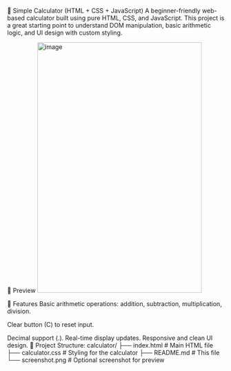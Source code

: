 🧮 Simple Calculator (HTML + CSS + JavaScript)
A beginner-friendly web-based calculator built using pure HTML, CSS, and JavaScript. This project is a great starting point to understand DOM manipulation, basic arithmetic logic, and UI design with custom styling.

📸 Preview
<img width="381" height="580" alt="image" src="https://github.com/user-attachments/assets/146b55f3-f3c1-4400-bbf6-1ea07655306f" />

🚀 Features
Basic arithmetic operations: addition, subtraction, multiplication, division.

Clear button (C) to reset input.

Decimal support (.).
Real-time display updates.
Responsive and clean UI design.
📁 Project Structure:
calculator/
├── index.html         # Main HTML file
├── calculator.css     # Styling for the calculator
├── README.md          # This file
└── screenshot.png     # Optional screenshot for preview
